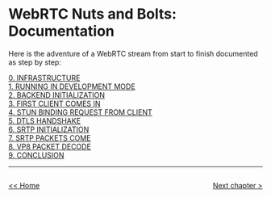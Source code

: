 # **WebRTC Nuts and Bolts: Documentation**

Here is the adventure of a WebRTC stream from start to finish  documented as step by step:

[0. INFRASTRUCTURE](./00-INFRASTRUCTURE.md)
<br>
[1. RUNNING IN DEVELOPMENT MODE](./01-RUNNING-IN-DEV-MODE.md)
<br>
[2. BACKEND INITIALIZATION](./02-BACKEND-INITIALIZATION.md)
<br>
[3. FIRST CLIENT COMES IN](./03-FIRST-CLIENT-COMES-IN.md)
<br>
[4. STUN BINDING REQUEST FROM CLIENT](./04-STUN-BINDING-REQUEST-FROM-CLIENT.md)
<br>
[5. DTLS HANDSHAKE](./05-DTLS-HANDSHAKE.md)
<br>
[6. SRTP INITIALIZATION](./06-SRTP-INITIALIZATION.md)
<br>
[7. SRTP PACKETS COME](./07-SRTP-PACKETS-COME.md)
<br>
[8. VP8 PACKET DECODE](./08-VP8-PACKET-DECODE.md)
<br>
[9. CONCLUSION](./09-CONCLUSION.md)<br>

---
<div>
  <div style="float: right;">

  [Next chapter &gt;](./00-INFRASTRUCTURE.md)

  </div>
  <div style="float: left;">

  [&lt;&lt; Home](../README.md)

  </div>
</div>